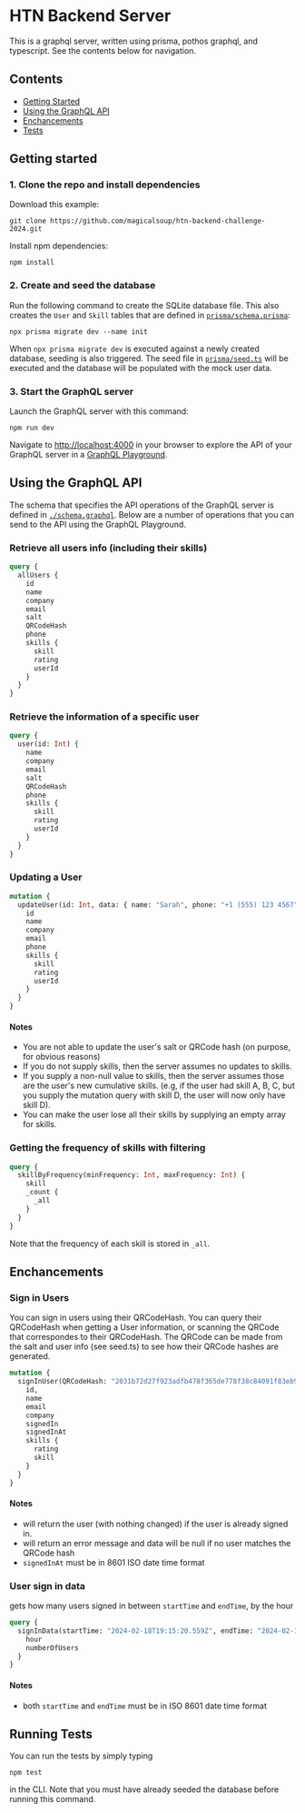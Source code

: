 # HTN Backend Server

This is a graphql server, written using prisma, pothos graphql, and typescript. See the contents below for navigation.

## Contents

- [Getting Started](#getting-started)
- [Using the GraphQL API](#using-the-graphql-api)
- [Enchancements](#Enchancements)
- [Tests](#running-tests)

## Getting started

### 1. Clone the repo and install dependencies

Download this example:

```
git clone https://github.com/magicalsoup/htn-backend-challenge-2024.git
```

Install npm dependencies:

```
npm install
```

### 2. Create and seed the database

Run the following command to create the SQLite database file. This also creates the `User` and `Skill` tables that are defined in [`prisma/schema.prisma`](./prisma/schema.prisma):

```
npx prisma migrate dev --name init
```

When `npx prisma migrate dev` is executed against a newly created database, seeding is also triggered. The seed file in [`prisma/seed.ts`](./prisma/seed.ts) will be executed and the database will be populated with the mock user data.


### 3. Start the GraphQL server

Launch the GraphQL server with this command:

```
npm run dev
```

Navigate to [http://localhost:4000](http://localhost:4000) in your browser to explore the API of your GraphQL server in a [GraphQL Playground](https://github.com/prisma/graphql-playground).


## Using the GraphQL API

The schema that specifies the API operations of the GraphQL server is defined in [`./schema.graphql`](./schema.graphql). Below are a number of operations that you can send to the API using the GraphQL Playground.

### Retrieve all users info (including their skills)

```graphql
query {
  allUsers {
    id
    name
    company
    email
    salt
    QRCodeHash
    phone
    skills {
      skill
      rating
      userId
    }
  }
}
```


### Retrieve the information of a specific user

```graphql
query {
  user(id: Int) {
    name
    company
    email
    salt
    QRCodeHash
    phone
    skills {
      skill
      rating
      userId
    }
  }
}
```


### Updating a User

```graphql
mutation {
  updateUser(id: Int, data: { name: "Sarah", phone: "+1 (555) 123 4567", skills: [{skill: "C++", rating: 5}] }) {
    id
    name
    company
    email
    phone
    skills {
      skill
      rating
      userId
    }
  }
}
```
#### Notes
- You are not able to update the user's salt or QRCode hash (on purpose, for obvious reasons)
- If you do not supply skills, then the server assumes no updates to skills.
- If you supply a non-null value to skills, then the server assumes those are the user's new cumulative skills. (e.g, if the user had skill A, B, C, but you supply the mutation query with skill D, the user will now only have skill D).
- You can make the user lose all their skills by supplying an empty array for skills.

### Getting the frequency of skills with filtering

```graphql
query {
  skillByFrequency(minFrequency: Int, maxFrequency: Int) {
    skill
    _count {
      _all
    }
  }
}
```
Note that the frequency of each skill is stored in `_all`. 

## Enchancements

### Sign in Users

You can sign in users using their QRCodeHash. You can query their QRCodeHash when getting a User information, or scanning the QRCode that correspondes to their QRCodeHash. The QRCode can be made from the salt and user info (see seed.ts) to see how their QRCode hashes are generated.

```graphql
mutation {
  signInUser(QRCodeHash: "2031b72d27f923adfb478f365de778f38c84091f83eb956925c261f9248c79b8", signedInAt: "2024-02-19T23:15:01.306Z") {
    id,
    name
    email
    company
    signedIn
    signedInAt
    skills {
      rating
      skill
    }
  }
}
```

#### Notes
- will return the user (with nothing changed) if the user is already signed in.
- will return an error message and data will be null if no user matches the QRCode hash
- `signedInAt` must be in 8601 ISO date time format

### User sign in data
gets how many users signed in between `startTime` and `endTime`, by the hour

```graphql
query {
  signInData(startTime: "2024-02-18T19:15:20.559Z", endTime: "2024-02-18T23:15:20.559Z") {
    hour
    numberOfUsers
  }
}
```

#### Notes
- both `startTime` and `endTime` must be in ISO 8601 date time format

## Running Tests

You can run the tests by simply typing 

```
npm test
```

in the CLI. Note that you must have already seeded the database before running this command.
